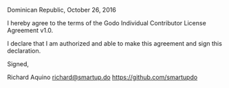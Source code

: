 Dominican Republic, October 26, 2016

I hereby agree to the terms of the Godo Individual Contributor License
Agreement v1.0.

I declare that I am authorized and able to make this agreement and sign this
declaration.

Signed,

Richard Aquino richard@smartup.do https://github.com/smartupdo
